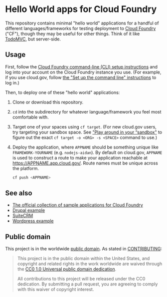 # Hello World apps for Cloud Foundry

This repository contains minimal "hello world" applications for a handful of different languages/frameworks for testing deployment to [Cloud Foundry](http://www.cloudfoundry.org/) ("CF"), though they may be useful for other things. Think of it like [TodoMVC](http://todomvc.com/), but server-side.

## Usage

First, follow the [Cloud Foundry command-line (CLI) setup instructions](https://docs.cloudfoundry.org/cf-cli/install-go-cli.html) and log into your account on the Cloud Foundry instance you use. (For example, if you use cloud.gov, follow [the "Set up the command line" instructions](https://cloud.gov/docs/getting-started/setup/#set-up-the-command-line) to log in.)

Then, to deploy one of these "hello world" applications:

1. Clone or download this repository.
1. `cd` into the subdirectory for whatever language/framework you feel most comfortable with.
1. Target one of your spaces using `cf target`. (For new cloud.gov users, try targeting your sandbox space. See ["Play around in your “sandbox"](https://cloud.gov/docs/getting-started/setup/#play-around-in-your-sandbox) to figure out the exact `cf target -o <ORG> -s <SPACE>` command to use.)
1. Deploy the application, where `APPNAME` should be something unique like `FRAMEWORK-YOURNAME` (e.g. `nodejs-aidan`). By default on cloud.gov, `APPNAME` is used to construct a route to make your application reachable at https://APPNAME.app.cloud.gov/. Route names must be unique across the platform.


    ```bash
    cf push <APPNAME>
    ```

## See also

* [The official collection of sample applications for Cloud Foundry](https://github.com/cloudfoundry-samples)
* [Drupal example](https://github.com/18F/cf-ex-drupal)
* [SuiteCRM](https://github.com/18F/cf-example-suitecrm)
* [Wordpress example](https://github.com/18F/cf-ex-wordpress)

## Public domain

This project is in the worldwide [public domain](LICENSE.md). As stated in [CONTRIBUTING](CONTRIBUTING.md):

> This project is in the public domain within the United States, and copyright and related rights in the work worldwide are waived through the [CC0 1.0 Universal public domain dedication](https://creativecommons.org/publicdomain/zero/1.0/).
>
>All contributions to this project will be released under the CC0
>dedication. By submitting a pull request, you are agreeing to comply
>with this waiver of copyright interest.
